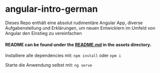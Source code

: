 # angular-intro-german

Dieses Repo enthält eine absolut rudimentäre Angular App, diverse Aufgabenstellung und Erklärungen, um neuen Entwicklern im Umfeld von Angular den Einstieg zu vereinfachen

#### README can be found under the [README.md](src/assets/README.md 'README.md') in the assets directory.


Installiere alle dependencies mit:
`npm install` oder `npm i`

Starte die Anwendung selbst mit:
`ng serve`
